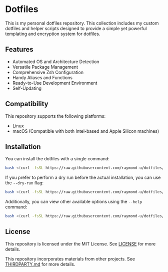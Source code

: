 # Dotfiles

This is my personal dotfiles repository. This collection includes my custom dotfiles and helper scripts designed to provide a simple yet powerful templating and encryption system for dotfiles.

## Features

- Automated OS and Architecture Detection
- Versatile Package Management
- Comprehensive Zsh Configuration
- Handy Aliases and Functions
- Ready-to-Use Development Environment
- Self-Updating

## Compatibility

This repository supports the following platforms:

- Linux
- macOS (Compatible with both Intel-based and Apple Silicon machines)

## Installation

You can install the dotfiles with a single command:

```bash
bash <(curl -fsSL https://raw.githubusercontent.com/raymond-u/dotfiles/HEAD/install.sh)
```

If you prefer to perform a dry run before the actual installation, you can use the `--dry-run` flag:

```bash
bash <(curl -fsSL https://raw.githubusercontent.com/raymond-u/dotfiles/HEAD/install.sh) --dry-run
```

Additionally, you can view other available options using the `--help` command:

```bash
bash <(curl -fsSL https://raw.githubusercontent.com/raymond-u/dotfiles/HEAD/install.sh) --help
```

## License

This repository is licensed under the MIT License. See [LICENSE](LICENSE) for more details.

This repository incorporates materials from other projects. See [THIRDPARTY.md](THIRDPARTY.md) for more details.
